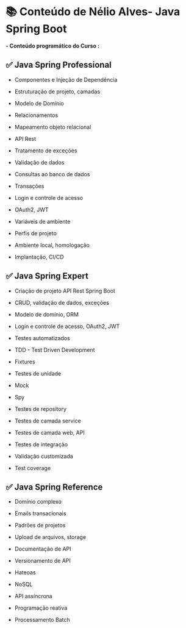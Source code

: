 # 📚 Conteúdo de Nélio Alves- Java Spring Boot

**-  Conteúdo programático do Curso :**

## ✅ **Java Spring Professional**  
- Componentes e Injeção de Dependência

- Estruturação de projeto, camadas

- Modelo de Domínio

- Relacionamentos

- Mapeamento objeto relacional

- API Rest

- Tratamento de exceções

- Validação de dados

- Consultas ao banco de dados

- Transações

- Login e controle de acesso

- OAuth2, JWT

- Variáveis de ambiente

- Perfis de projeto

- Ambiente local, homologação

- Implantação, CI/CD


## ✅  **Java Spring Expert**  
- Criação de projeto API Rest Spring Boot

- CRUD, validação de dados, exceções

- Modelo de domínio, ORM

- Login e controle de acesso, OAuth2, JWT

- Testes automatizados

- TDD - Test Driven Development

- Fixtures

- Testes de unidade

- Mock

- Spy

- Testes de repository

- Testes de camada service

- Testes de camada web, API

- Testes de integração

- Validação customizada

- Test coverage
## ✅ **Java Spring Reference**  

- Domínio complexo

- Emails transacionais

- Padrões de projetos

- Upload de arquivos, storage

- Documentação de API

- Versionamento de API

- Hateoas

- NoSQL

- API assíncrona

- Programação reativa

- Processamento Batch